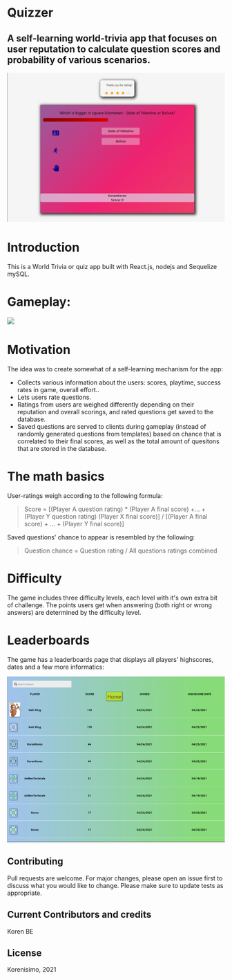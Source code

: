 # Quizzer
## A self-learning world-trivia app that focuses on user reputation to calculate question scores and probability of various scenarios.

![](gamepic.PNG)
 
# Introduction

This is a World Trivia or quiz app built with React.js, nodejs and Sequelize mySQL. 

# Gameplay:

![](playthrough.gif)

# Motivation

The idea was to create somewhat of a self-learning mechanism for the app:

* Collects various information about the users: scores, playtime, success rates in game, overall effort..
* Lets users rate questions.
* Ratings from users are weighed differently depending on their reputation and overall scorings, and rated questions get saved to the database.
* Saved questions are served to clients during gameplay (instead of randomly generated questions from templates) based on chance that is correlated to their final scores, as well as the total amount of quesitons that are stored in the database.

# The math basics

User-ratings weigh according to the following formula:

> Score = [(Player A question rating) * (Player A final score) +... + (Player Y question rating) (Player X final score)] / [(Player A final score) + ... + (Player Y final score)]

Saved questions' chance to appear is resembled by the following:

> Question chance = Question rating / All questions ratings combined

# Difficulty

The game includes three difficulty levels, each level with it's own extra bit of challenge. The points users get when answering (both right or wrong answers) are determined by the difficulty level.

# Leaderboards

The game has a leaderboards page that displays all players' highscores, dates and a few more informatics:

![](leaderboards.PNG)

## Contributing
Pull requests are welcome. For major changes, please open an issue first to discuss what you would like to change.
Please make sure to update tests as appropriate.

## Current Contributors and credits

Koren BE


## License
Korenisimo, 2021

